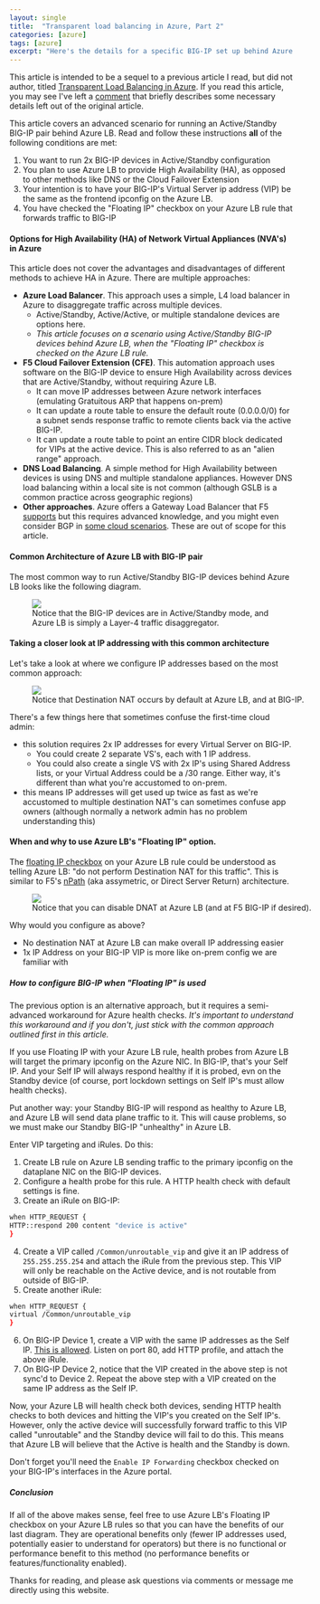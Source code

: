 ```yaml
---
layout: single
title:  "Transparent load balancing in Azure, Part 2"
categories: [azure]
tags: [azure]
excerpt: "Here's the details for a specific BIG-IP set up behind Azure LB. " #this is a custom variable meant for a short description to be displayed on home page
---
```


This article is intended to be a sequel to a previous article I read, but did not author, titled  [Transparent Load Balancing in Azure](https://community.f5.com/kb/technicalarticles/transparent-load-balancing-in-azure/281678). If you read this article, you may see I've left a [comment](https://community.f5.com/kb/technicalarticles/transparent-load-balancing-in-azure/281678/comments/281681) that briefly describes some necessary details left out of the original article. 

This article covers an advanced scenario for running an Active/Standby BIG-IP pair behind Azure LB. Read and follow these instructions **all** of the following conditions are met:
1. You want to run 2x BIG-IP devices in Active/Standby configuration
2. You plan to use Azure LB to provide High Availability (HA), as opposed to other methods like DNS or the Cloud Failover Extension
3. Your intention is to have your BIG-IP's Virtual Server ip address (VIP) be the same as the frontend ipconfig on the Azure LB.
4. You have checked the "Floating IP" checkbox on your Azure LB rule that forwards traffic to BIG-IP

#### Options for High Availability (HA) of Network Virtual Appliances (NVA's) in Azure
This article does not cover the advantages and disadvantages of different methods to achieve HA in Azure. There are multiple approaches:
- **Azure Load Balancer**. This approach uses a simple, L4 load balancer in Azure to disaggregate traffic across multiple devices.
  - Active/Standby, Active/Active, or multiple standalone devices are options here. 
  - _This article focuses on a scenario using Active/Standby BIG-IP devices behind Azure LB, when the "Floating IP" checkbox is checked on the Azure LB rule._
- **F5 Cloud Failover Extension (CFE)**. This automation approach uses software on the BIG-IP device to ensure High Availability across devices that are Active/Standby, without requiring Azure LB.
  - It can move IP addresses between Azure network interfaces (emulating Gratuitous ARP that happens on-prem)
  - It can update a route table to ensure the default route (0.0.0.0/0) for a subnet sends response traffic to remote clients back via the active BIG-IP.
  - It can update a route table to point an entire CIDR block dedicated for VIPs at the active device. This is also referred to as an "alien range" approach. 
- **DNS Load Balancing**. A simple method for High Availability between devices is using DNS and multiple standalone appliances. However DNS load balancing within a local site is not common (although GSLB is a common practice across geographic regions)
- **Other approaches**. Azure offers a Gateway Load Balancer that F5 [supports](https://community.f5.com/kb/technicalarticles/big-ip-integration-with-azure-gateway-load-balancer/291102) but this requires advanced knowledge, and you might even consider BGP in [some cloud scenarios](https://community.f5.com/kb/technicalarticles/aws-transit-gateway-connect-gre--bgp--/281647). These are out of scope for this article.

#### Common Architecture of Azure LB with BIG-IP pair

The most common way to run Active/Standby BIG-IP devices behind Azure LB looks like the following diagram.

<figure>
    <a href="/assets/azure-lb-active-standby-floating/default-lb-config.png"><img src="/assets/azure-lb-active-standby-floating/default-lb-config.png"></a>
    <figcaption>Notice that the BIG-IP devices are in Active/Standby mode, and Azure LB is simply a Layer-4 traffic disaggregator. </figcaption>
</figure>

#### Taking a closer look at IP addressing with this common architecture

Let's take a look at where we configure IP addresses based on the most common approach:

<figure style="width: 1200px">
    <a href="/assets/azure-lb-active-standby-floating/default-lb-config-with-comments.png"><img src="/assets/azure-lb-active-standby-floating/default-lb-config-with-comments.png"></a>
    <figcaption>Notice that Destination NAT occurs by default at Azure LB, and at BIG-IP.</figcaption>
</figure>

There's a few things here that sometimes confuse the first-time cloud admin:
- this solution requires 2x IP addresses for every Virtual Server on BIG-IP. 
  - You could create 2 separate VS's, each with 1 IP address. 
  - You could also create a single VS with 2x IP's using Shared Address lists, or your Virtual Address could be a /30 range. Either way, it's different than what you're accustomed to on-prem.
- this means IP addresses will get used up twice as fast as we're accustomed to multiple destination NAT's can sometimes confuse app owners (although normally a network admin has no problem understanding this)

#### When and why to use Azure LB's "Floating IP" option.

The [floating IP checkbox](https://learn.microsoft.com/en-us/azure/load-balancer/load-balancer-floating-ip) on your Azure LB rule could be understood as telling Azure LB: "do not perform Destination NAT for this traffic". This is similar to F5's [nPath](https://my.f5.com/manage/s/article/K11116) (aka assymetric, or Direct Server Return) architecture.

<figure style="width: 1200px">
    <a href="/assets/azure-lb-active-standby-floating/lb-config-floating-ip.png"><img src="/assets/azure-lb-active-standby-floating/lb-config-floating-ip.png"></a>
    <figcaption>Notice that you can disable DNAT at Azure LB (and at F5 BIG-IP if desired).</figcaption>
</figure>

Why would you configure as above?

- No destination NAT at Azure LB can make overall IP addressing easier
- 1x IP Address on your BIG-IP VIP is more like on-prem config we are familiar with

##### How to configure BIG-IP when "Floating IP" is used

The previous option is an alternative approach, but it requires a semi-advanced workaround for Azure health checks. _It's important to understand this workaround and if you don't, just stick with the common approach outlined first in this article._

If you use Floating IP with your Azure LB rule, health probes from Azure LB will target the primary ipconfig on the Azure NIC. In BIG-IP, that's your Self IP. And your Self IP will always respond healthy if it is probed, evn on the Standby device (of course, port lockdown settings on Self IP's must allow health checks).

Put another way: your Standby BIG-IP will respond as healthy to Azure LB, and Azure LB will send data plane traffic to it. This will cause problems, so we must make our Standby BIG-IP "unhealthy" in Azure LB.

Enter VIP targeting and iRules. Do this:

1. Create LB rule on Azure LB sending traffic to the primary ipconfig on the dataplane NIC on the BIG-IP devices.
2. Configure a health probe for this rule. A HTTP health check with default settings is fine.
3. Create an iRule on BIG-IP:
```bash
when HTTP_REQUEST {
HTTP::respond 200 content "device is active"
}
```
4. Create a VIP called ```/Common/unroutable_vip``` and give it an IP address of ```255.255.255.254``` and attach the iRule from the previous step. This VIP will only be reachable on the Active device, and is not routable from outside of BIG-IP.
5. Create another iRule:
```bash
when HTTP_REQUEST {
virtual /Common/unroutable_vip
}
```
6. On BIG-IP Device 1, create a VIP with the same IP addresses as the Self IP. [This is allowed](https://my.f5.com/manage/s/article/K13896). Listen on port 80, add HTTP profile, and attach the above iRule.
7. On BIG-IP Device 2, notice that the VIP created in the above step is not sync'd to Device 2. Repeat the above step with a VIP created on the same IP address as the Self IP. 

Now, your Azure LB will health check both devices, sending HTTP health checks to both devices and hitting the VIP's you created on the Self IP's. However, only the active device will successfully forward traffic to this VIP called "unroutable" and the Standby device will fail to do this. This means that Azure LB will believe that the Active is health and the Standby is down.

Don't forget you'll need the ```Enable IP Forwarding``` checkbox checked on your BIG-IP's interfaces in the Azure portal. 

##### Conclusion

If all of the above makes sense, feel free to use Azure LB's Floating IP checkbox on your Azure LB rules so that you can have the benefits of our last diagram. They are operational benefits only (fewer IP addresses used, potentially easier to understand for operators) but there is no functional or performance benefit to this method (no performance benefits or features/functionality enabled).

Thanks for reading, and please ask questions via comments or message me directly using this website.